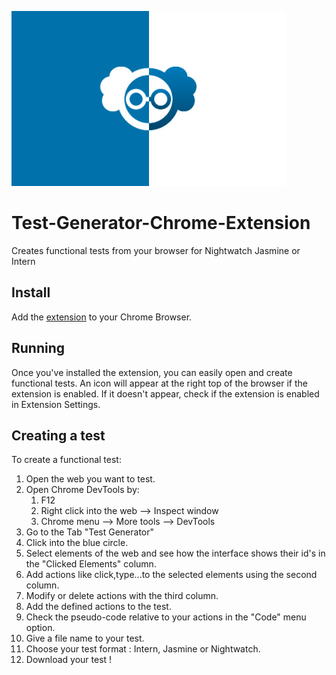 ![Test Generator logo](./extensions/chrome/images/icons/440x280.jpg)


# Test-Generator-Chrome-Extension

Creates functional tests from your browser for Nightwatch Jasmine or Intern

## Install
 Add the [extension](https://chrome.google.com/webstore/detail/test-recorder-nightwatch/kfdbnocoodopacnbliknkiakhaepcoik?hl=es) to your Chrome Browser.

## Running

 Once you've installed the extension, you can easily open and create functional tests.
 An icon will appear at the right top of the browser if the extension is enabled.
 If it doesn't appear, check if the extension is enabled in Extension Settings.

## Creating a test

To create a functional test:

1. Open the web you want to test.
2. Open Chrome DevTools by:
    1. F12
    2. Right click into the web --> Inspect window
    3. Chrome menu --> More tools --> DevTools
 3. Go to the Tab "Test Generator"
 4. Click into the blue circle.
 5. Select elements of the web and see how the interface shows their id's in the "Clicked Elements" column.
 6. Add actions like click,type...to the selected elements using the second column.
 7. Modify or delete actions with the third column.
 8. Add the defined actions to the test.
 9. Check the pseudo-code relative to your actions in the "Code" menu option.
 10. Give a file name to your test.
 11. Choose your test format : Intern, Jasmine or Nightwatch.
 12. Download your test ! 
 
 
